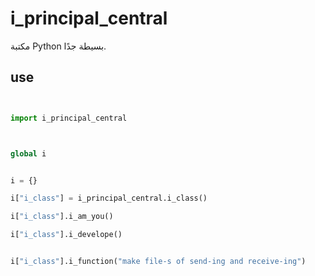 











# i_principal_central

مكتبة Python بسيطة جدًا.

## use

```python


import i_principal_central



global i


i = {}

i["i_class"] = i_principal_central.i_class()

i["i_class"].i_am_you()

i["i_class"].i_develope()


i["i_class"].i_function("make file-s of send-ing and receive-ing")














